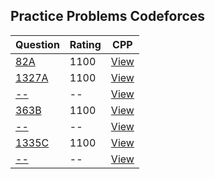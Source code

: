 ## Practice Problems Codeforces

|Question  | Rating | CPP |                                                
|--------- | ---------- | --- |
|[82A](https://codeforces.com/problemset/problem/82/A)|1100|[View](CPP/82A.cp)|
|[1327A](https://codeforces.com/problemset/problem/1327/A)|1100|[View](CPP/1327A.cp)|
|[--](--)|--|[View](--)|
|[363B](https://codeforces.com/problemset/problem/363/B)|1100|[View](CPP/363B.cp)|
|[--](--)|--|[View](--)|
|[1335C](https://codeforces.com/problemset/problem/1335/C)|1100|[View](CPP/1335C.cp)|
|[--](--)|--|[View](--)|

